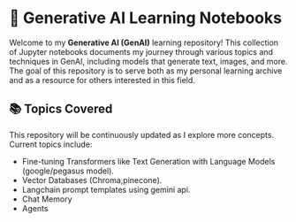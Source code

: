 # 🧠 Generative AI Learning Notebooks

Welcome to my **Generative AI (GenAI)** learning repository! This collection of Jupyter notebooks documents my journey through various topics and techniques in GenAI, including models that generate text, images, and more. The goal of this repository is to serve both as my personal learning archive and as a resource for others interested in this field.

## 📚 Topics Covered

This repository will be continuously updated as I explore more concepts. Current topics include:

- Fine-tuning Transformers like Text Generation with Language Models (google/pegasus model).
- Vector Databases (Chroma,pinecone).
- Langchain prompt templates using gemini api.
- Chat Memory
- Agents
